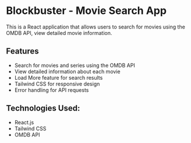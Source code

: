 # Blockbuster - Movie Search App

This is a React application that allows users to search for movies using the OMDB API, view detailed movie information.

## Features

- Search for movies and series using the OMDB API
- View detailed information about each movie
- Load More feature for search results
- Tailwind CSS for responsive design
- Error handling for API requests

## Technologies Used:

- React.js
- Tailwind CSS
- OMDB API
